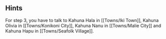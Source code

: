 ## Hints
For step 3, you have to talk to Kahuna Hala in [[Towns/Iki Town]], Kahuna Olivia in [[Towns/Konikoni City]], Kahuna Nanu in [[Towns/Malie City]] and Kahuna Hapu in [[Towns/Seafolk Village]].